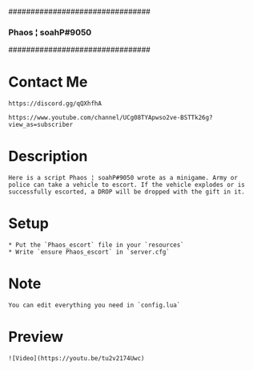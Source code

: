 ################################
###    Phaos ¦ soahP#9050    ###
################################

# Contact Me

	https://discord.gg/qQXhfhA

	https://www.youtube.com/channel/UCg08TYApwso2ve-BSTTk26g?view_as=subscriber

# Description

	Here is a script Phaos ¦ soahP#9050 wrote as a minigame. Army or police can take a vehicle to escort. If the vehicle explodes or is successfully escorted, a DROP will be dropped with the gift in it.

# Setup
	* Put the `Phaos_escort` file in your `resources`
	* Write `ensure Phaos_escort` in `server.cfg`

# Note
	You can edit everything you need in `config.lua`

# Preview
	![Video](https://youtu.be/tu2v2174Uwc)
